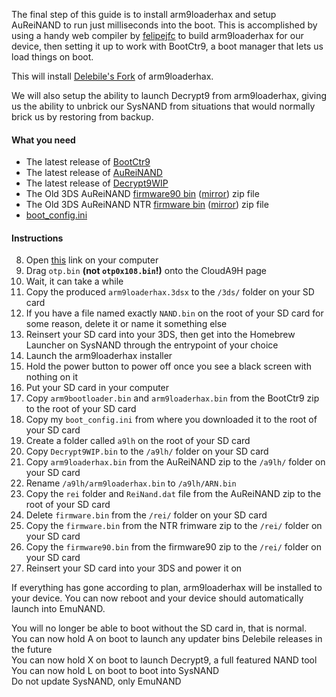 The final step of this guide is to install arm9loaderhax and setup AuReiNAND to run just milliseconds into the boot. This is accomplished by using a handy web compiler by [felipejfc](https://gbatemp.net/threads/416385/) to build arm9loaderhax for our device, then setting it up to work with BootCtr9, a boot manager that lets us load things on boot.

This will install [Delebile's Fork](https://github.com/delebile/arm9loaderhax) of arm9loaderhax.

We will also setup the ability to launch Decrypt9 from arm9loaderhax, giving us the ability to unbrick our SysNAND from situations that would normally brick us by restoring from backup.

#### What you need

* The latest release of [BootCtr9](https://github.com/hartmannaf/BootCtr9/releases)
* The latest release of [AuReiNAND](https://github.com/AuroraWright/AuReiNand/releases)
* The latest release of [Decrypt9WIP](https://github.com/d0k3/Decrypt9WIP/releases)
* The Old 3DS AuReiNAND [firmware90 bin](https://mega.nz/#!lsFEQKDa!_SgQtu1Jp-fPhkNvGm9Fv0f8-wXHtjckNc3FAzovMCk) ([mirror](https://drive.google.com/file/d/0BzPfvjeuhqoDWTd6aEdiNUZ6MWM/view?usp=sharing)) zip file
* The Old 3DS AuReiNAND NTR [firmware bin](https://mega.nz/#!04lmVQxD!7IMsl4ChzKhkEaPXhCvEPmbEq_PpD9i06EzrIjtVSIQ) ([mirror](https://drive.google.com/file/d/0BzPfvjeuhqoDVFhnaVNzMlR4SVk/view?usp=sharing)) zip file
* [boot_config.ini](https://gist.github.com/Plailect/66566928c286de6ecf61)

#### Instructions

8. Open [this](https://felipejfc.com/a9lh) link on your computer
9. Drag `otp.bin` **(not `otp0x108.bin`!)** onto the CloudA9H page
10. Wait, it can take a while
11. Copy the produced `arm9loaderhax.3dsx` to the `/3ds/` folder on your SD card
1. If you have a file named exactly `NAND.bin` on the root of your SD card for some reason, delete it or name it something else
12. Reinsert your SD card into your 3DS, then get into the Homebrew Launcher on SysNAND through the entrypoint of your choice
13. Launch the arm9loaderhax installer
14. Hold the power button to power off once you see a black screen with nothing on it
1. Put your SD card in your computer
2. Copy `arm9bootloader.bin` and `arm9loaderhax.bin` from the BootCtr9 zip to the root of your SD card
3. Copy my `boot_config.ini` from where you downloaded it to the root of your SD card
4. Create a folder called `a9lh` on the root of your SD card
7. Copy `Decrypt9WIP.bin` to the `/a9lh/` folder on your SD card
5. Copy `arm9loaderhax.bin` from the AuReiNAND zip to the `/a9lh/` folder on your SD card
6. Rename `/a9lh/arm9loaderhax.bin` to `/a9lh/ARN.bin`
5. Copy the `rei` folder and `ReiNand.dat` file from the AuReiNAND zip to the root of your SD card
4. Delete `firmware.bin` from the `/rei/` folder on your SD card
5. Copy the `firmware.bin` from the NTR frimware zip to the `/rei/` folder on your SD card
6. Copy the `firmware90.bin` from the firmware90 zip to the `/rei/` folder on your SD card
8. Reinsert your SD card into your 3DS and power it on

If everything has gone according to plan, arm9loaderhax will be installed to your device. You can now reboot and your device should automatically launch into EmuNAND.

You will no longer be able to boot without the SD card in, that is normal.    
You can now hold A on boot to launch any updater bins Delebile releases in the future    
You can now hold X on boot to launch Decrypt9, a full featured NAND tool    
You can now hold L on boot to boot into SysNAND    
Do not update SysNAND, only EmuNAND    
